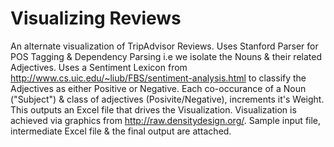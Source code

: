 # Visualizing Reviews 
An alternate visualization of TripAdvisor Reviews. Uses Stanford Parser for POS Tagging & Dependency Parsing i.e
we isolate the Nouns & their related Adjectives.
Uses a Sentiment Lexicon from http://www.cs.uic.edu/~liub/FBS/sentiment-analysis.html to classify the Adjectives as
either Positive or Negative.
Each co-occurance of a Noun ("Subject") & class of adjectives (Posivite/Negative), increments it's Weight.
This outputs an Excel file that drives the Visualization.
Visualization is achieved via graphics from http://raw.densitydesign.org/.
Sample input file, intermediate Excel file & the final output are attached.
